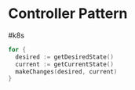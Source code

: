 # Controller Pattern
#k8s

```go
for {
  desired := getDesiredState()
  current := getCurrentState()
  makeChanges(desired, current)
}
```